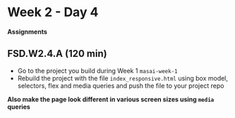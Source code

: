 # Week 2 - Day 4

**Assignments**

## FSD.W2.4.A (120 min)

- Go to the project you build during Week 1 `masai-week-1`
- Rebuild the project with the file `index_responsive.html` using box model, selectors, flex and media queries and push the file to your project repo 

**Also make the page look different in various screen sizes using `media` queries**